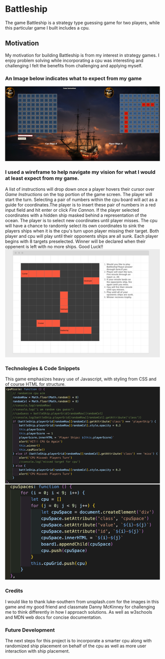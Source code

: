 # Battleship

The game Battleship is a strategy type guessing game for two players, while this particular game I built includes a cpu.

## Motivation

My motivation for building Battleship is from my interest in strategy games. I enjoy problem solving while incorporating a cpu was interesting and challenging I felt the benefits from challenging and applying myself.

### An Image below indicates what to expect from my game

![Game Board](images/gameBoard.png)

### I used a wireframe to help navigate my vision for what I would at least expect from my game.

A list of instructions will drop down once a player hovers their cursor over _Game Instructions_ on the top portion of the game screen. The player will start the turn. Selecting a pair of numbers within the cpu board will act as a guide for coordinates.The player is to insert these pair of numbers in a red input field and hit enter or click _Fire Cannon_. If the player selected coordinates with a hidden ship masked behind a representation of the ocean. The player is to select new coordinates until player misses. The cpu will have a chance to randomly select its own coordinates to sink the players ships when it is the cpu's turn upon player missing their target. Both player and cpu will play until their opponents ships are all sunk. Each player begins with 8 targets preselected. Winner will be declared when their oppenent is left with no more ships. Good Luck!!  
![Wireframe for visual goal](images/ERD.png)

### Technologies & Code Snippets

This game emphasizes heavy use of Javascript, with styling from CSS and of course HTML for structure.
![Randomized Cpu Coordinates for shot at players board](images/CPU.png)
![2D array to build board and coordinates](images/2Darray.png)

### Credits

I would like to thank luke-southern from unsplash.com for the images in this game and my good friend and classmate Danny McKinney for challenging me to think differently in how I approach solutions. As well as w3schools and MDN web docs for concise documentation.

### Future Development

The next steps for this project is to incorporate a smarter cpu along with randomized ship placement on behalf of the cpu as well as more user interaction with ship placement.

